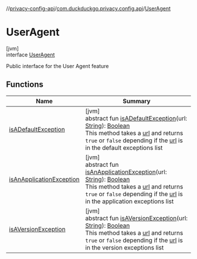//[privacy-config-api](../../../index.md)/[com.duckduckgo.privacy.config.api](../index.md)/[UserAgent](index.md)

# UserAgent

[jvm]\
interface [UserAgent](index.md)

Public interface for the User Agent feature

## Functions

| Name | Summary |
|---|---|
| [isADefaultException](is-a-default-exception.md) | [jvm]<br>abstract fun [isADefaultException](is-a-default-exception.md)(url: [String](https://kotlinlang.org/api/latest/jvm/stdlib/kotlin/-string/index.html)): [Boolean](https://kotlinlang.org/api/latest/jvm/stdlib/kotlin/-boolean/index.html)<br>This method takes a [url](is-a-default-exception.md) and returns `true` or `false` depending if the [url](is-a-default-exception.md) is in the default exceptions list |
| [isAnApplicationException](is-an-application-exception.md) | [jvm]<br>abstract fun [isAnApplicationException](is-an-application-exception.md)(url: [String](https://kotlinlang.org/api/latest/jvm/stdlib/kotlin/-string/index.html)): [Boolean](https://kotlinlang.org/api/latest/jvm/stdlib/kotlin/-boolean/index.html)<br>This method takes a [url](is-an-application-exception.md) and returns `true` or `false` depending if the [url](is-an-application-exception.md) is in the application exceptions list |
| [isAVersionException](is-a-version-exception.md) | [jvm]<br>abstract fun [isAVersionException](is-a-version-exception.md)(url: [String](https://kotlinlang.org/api/latest/jvm/stdlib/kotlin/-string/index.html)): [Boolean](https://kotlinlang.org/api/latest/jvm/stdlib/kotlin/-boolean/index.html)<br>This method takes a [url](is-a-version-exception.md) and returns `true` or `false` depending if the [url](is-a-version-exception.md) is in the version exceptions list |
